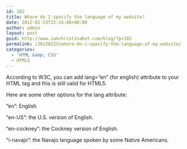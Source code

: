 ```yaml
---
id: 182
title: Where do I specify the language of my website?
date: 2012-02-23T22:24:00+00:00
author: admin
layout: post
guid: http://www.iamchristinabot.com/blog/?p=182
permalink: /20120223/where-do-i-specify-the-language-of-my-website/
categories:
  - 'HTML &amp; CSS'
  - HTML5
---
```

According to W3C, you can add lang=&#8221;en&#8221; (for english) attribute to your HTML tag and this is still valid for HTML5.
  
Here are some other options for the lang attribute:

&#8220;en&#8221;: English
  
&#8220;en-US&#8221;: the U.S. version of English.
  
&#8220;en-cockney&#8221;: the Cockney version of English.
  
&#8220;i-navajo&#8221;: the Navajo language spoken by some Native Americans.